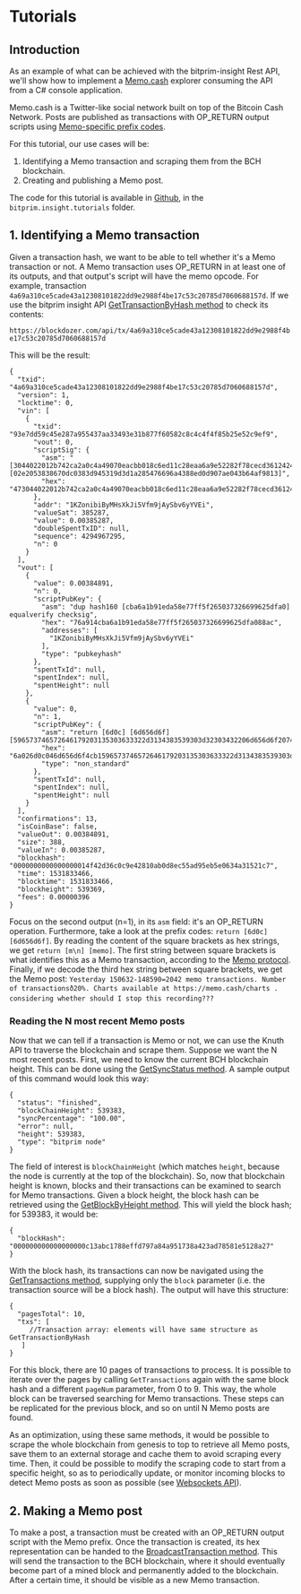 # Tutorials

## Introduction

As an example of what can be achieved with the bitprim-insight Rest API, we'll show how to implement a [Memo.cash](https://memo.cash/)
explorer consuming the API from a C# console application.

Memo.cash is a Twitter-like social network built on top of the Bitcoin Cash Network. Posts are published as transactions with OP_RETURN
output scripts using [Memo-specific prefix codes](https://memo.cash/protocol).

For this tutorial, our use cases will be:

1. Identifying a Memo transaction and scraping them from the BCH blockchain.
2. Creating and publishing a Memo post.

The code for this tutorial is available in [Github](https://github.com/k-nuth/insight.git), in the `bitprim.insight.tutorials` folder.

## 1. Identifying a Memo transaction

Given a transaction hash, we want to be able to tell whether it's a Memo transaction or not. A Memo transaction uses
OP_RETURN in at least one of its outputs, and that output's script will have the memo opcode. For example,
transaction `4a69a310ce5cade43a12308101822dd9e2988f4be17c53c20785d7060688157d`. If we use the bitprim insight API [GetTransactionByHash method](https://k-nuth.github.io/docfx/restapi/bitprim-api.html#bitprim_v1_GetTransactionByHash) to check its contents:

`https://blockdozer.com/api/tx/4a69a310ce5cade43a12308101822dd9e2988f4be17c53c20785d7060688157d`

This will be the result:

```
{
  "txid": "4a69a310ce5cade43a12308101822dd9e2988f4be17c53c20785d7060688157d",
  "version": 1,
  "locktime": 0,
  "vin": [
    {
      "txid": "93e7dd59c45e287a955437aa33493e31b877f60582c8c4c4f4f85b25e52c9ef9",
      "vout": 0,
      "scriptSig": {
        "asm": "[3044022012b742ca2a0c4a49070eacbb018c6ed11c28eaa6a9e52282f78cecd3612424ca022023bbc42638af9c29f6bdd8eae293781e8c7b14c387914d81cdecc5525ede968041] [02e2053838670dc0383d945319d3d1a285476696a4388ed0d907ae043b64af9813]",
        "hex": "473044022012b742ca2a0c4a49070eacbb018c6ed11c28eaa6a9e52282f78cecd3612424ca022023bbc42638af9c29f6bdd8eae293781e8c7b14c387914d81cdecc5525ede9680412102e2053838670dc0383d945319d3d1a285476696a4388ed0d907ae043b64af9813"
      },
      "addr": "1KZonibiByMHsXkJi5Vfm9jAySbv6yYVEi",
      "valueSat": 385287,
      "value": 0.00385287,
      "doubleSpentTxID": null,
      "sequence": 4294967295,
      "n": 0
    }
  ],
  "vout": [
    {
      "value": 0.00384891,
      "n": 0,
      "scriptPubKey": {
        "asm": "dup hash160 [cba6a1b91eda58e77ff5f265037326699625dfa0] equalverify checksig",
        "hex": "76a914cba6a1b91eda58e77ff5f265037326699625dfa088ac",
        "addresses": [
          "1KZonibiByMHsXkJi5Vfm9jAySbv6yYVEi"
        ],
        "type": "pubkeyhash"
      },
      "spentTxId": null,
      "spentIndex": null,
      "spentHeight": null
    },
    {
      "value": 0,
      "n": 1,
      "scriptPubKey": {
        "asm": "return [6d0c] [6d656d6f] [596573746572646179203135303633322d3134383539303d32303432206d656d6f207472616e73616374696f6e732e204e756d626572206f66207472616e73616374696f6e73f09f93883230252e2043686172747320617661696c61626c652061742068747470733a2f2f6d656d6f2e636173682f636861727473202e20636f6e7369646572696e6720776865746865722073686f756c6420492073746f702074686973207265636f7264696e673f3f3f]",
        "hex": "6a026d0c046d656d6f4cb1596573746572646179203135303633322d3134383539303d32303432206d656d6f207472616e73616374696f6e732e204e756d626572206f66207472616e73616374696f6e73f09f93883230252e2043686172747320617661696c61626c652061742068747470733a2f2f6d656d6f2e636173682f636861727473202e20636f6e7369646572696e6720776865746865722073686f756c6420492073746f702074686973207265636f7264696e673f3f3f",
        "type": "non_standard"
      },
      "spentTxId": null,
      "spentIndex": null,
      "spentHeight": null
    }
  ],
  "confirmations": 13,
  "isCoinBase": false,
  "valueOut": 0.00384891,
  "size": 388,
  "valueIn": 0.00385287,
  "blockhash": "0000000000000000014f42d36c0c9e42810ab0d8ec55ad95eb5e0634a31521c7",
  "time": 1531833466,
  "blocktime": 1531833466,
  "blockheight": 539369,
  "fees": 0.00000396
}
```

Focus on the second output (n=1), in its `asm` field: it's an OP_RETURN operation. Furthermore, take a look at the
prefix codes: `return [6d0c] [6d656d6f]`. By reading the content of the square brackets as hex strings, we get `return [m\n] [memo]`. The first
string between square brackets is what identifies this as a Memo transaction, according to the [Memo protocol](https://memo.cash/protocol).
Finally, if we decode the third hex string between square brackets, we get the Memo post: `Yesterday 150632-148590=2042 memo transactions. Number of transactionsð20%. Charts available at https://memo.cash/charts . considering whether should I stop this recording???`

### Reading the N most recent Memo posts

Now that we can tell if a transaction is Memo or not, we can use the Knuth API to traverse the blockchain and scrape them.
Suppose we want the N most recent posts. First, we need to know the current BCH blockchain height. This can be done using the [GetSyncStatus method](https://k-nuth.github.io/docfx/restapi/bitprim-api.html#bitprim_v1_GetSyncStatus). A sample output of this command would look this way:

```
{
  "status": "finished",
  "blockChainHeight": 539383,
  "syncPercentage": "100.00",
  "error": null,
  "height": 539383,
  "type": "bitprim node"
}
```
The field of interest is `blockChainHeight` (which matches `height`, because the node is currently at the top of the blockchain). So, now that blockchain height is known, blocks and their transactions can be examined to search for Memo transactions. Given a block height, the block hash can be retrieved using the [GetBlockByHeight method](https://k-nuth.github.io/docfx/restapi/bitprim-api.html#bitprim_v1_GetBlockByHeight). This will yield the block hash; for 539383, it would be:

```
{
  "blockHash": "000000000000000000c13abc1788effd797a84a951738a423ad78581e5128a27"
}
```

With the block hash, its transactions can now be navigated using the [GetTransactions method](https://k-nuth.github.io/docfx/restapi/bitprim-api.html#bitprim_v1_GetTransactions), supplying only the `block` parameter (i.e. the transaction source will be a block hash). The output will have this structure:

```
{
  "pagesTotal": 10,
  "txs": [
     //Transaction array: elements will have same structure as GetTransactionByHash
   ]
} 
```
For this block, there are 10 pages of transactions to process. It is possible to iterate over the pages by calling `GetTransactions` again with the same block hash and a different `pageNum` parameter, from 0 to 9. This way, the whole block can be traversed searching for Memo transactions. These steps can be replicated for the previous block, and so on until N Memo posts are found.

As an optimization, using these same methods, it would be possible to scrape the whole blockchain from genesis to top to retrieve all Memo posts,
save them to an external storage and cache them to avoid scraping every time. Then, it could be possible to modify the scraping code to start from
a specific height, so as to periodically update, or monitor incoming blocks to detect Memo posts as soon as possible (see
[Websockets API](https://k-nuth.github.io/docfx/content/developer_guide/restapi/websockets.html)). 

## 2. Making a Memo post

To make a post, a transaction must be created with an OP_RETURN output script with the Memo prefix. Once the transaction is created, its hex representation can be handed to the [BroadcastTransaction method](https://k-nuth.github.io/docfx/restapi/bitprim-api.html#bitprim_v1_BroadcastTransaction). This will send the transaction to the BCH blockchain, where it should eventually become part of a mined block and permanently added to the blockchain. After a certain time, it should be visible as a new Memo transaction.
